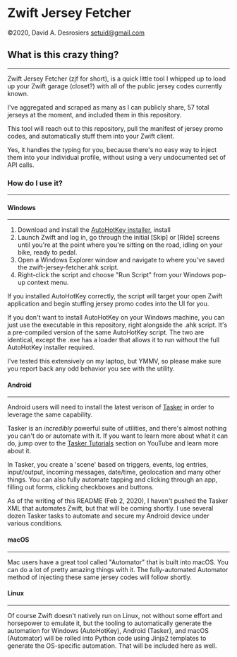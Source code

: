 # Zwift Jersey Fetcher
&copy;2020, David A. Desrosiers <setuid@gmail.com>

## What is this crazy thing?
---
Zwift Jersey Fetcher (zjf for short), is a quick little tool I whipped up to load up your Zwift garage (closet?) with all of the public jersey codes currently known. 

I've aggregated and scraped as many as I can publicly share, 57 total jerseys at the moment, and included them in this repository. 

This tool will reach out to this repository, pull the manifest of jersey promo codes, and automatically stuff them into your Zwift client. 

Yes, it handles the typing for you, because there's no easy way to inject them into your individual profile, without using a very undocumented set of API calls.

### How do I use it?
---
#### Windows 
---
1. Download and install the [AutoHotKey installer](https://www.autohotkey.com/download/), install
2. Launch Zwift and log in, go through the initial [Skip] or [Ride] screens until you're at the point where you're sitting on the road, idling on your bike, ready to pedal. 
3. Open a Windows Explorer window and navigate to where you've saved the zwift-jersey-fetcher.ahk script. 
4. Right-click the script and choose "Run Script" from your Windows pop-up context menu. 

If you installed AutoHotKey correctly, the script will target your open Zwift application and begin stuffing jersey promo codes into the UI for you. 

If you don't want to install AutoHotKey on your Windows machine, you can just use the executable in this repository, right alongside the .ahk script. It's a pre-compiled version of the same AutoHotKey script. The two are identical, except the .exe has a loader that allows it to run without the full AutoHotKey installer required. 

I've tested this extensively on my laptop, but YMMV, so please make sure you report back any odd behavior you see with the utility. 

####  Android
---
Android users will need to install the latest verison of [Tasker](https://tasker.joaoapps.com/) in order to leverage the same capability. 

Tasker is an _incredibly_ powerful suite of utilities, and there's almost nothing you can't do or automate with it. If you want to learn more about what it can do, jump over to the [Tasker Tutorials](https://www.youtube.com/playlist?list=PLjV3HijScGMynGvjJrvNNd5Q9pPy255dL) section on YouTube and learn more about it. 

In Tasker, you create a 'scene' based on triggers, events, log entries, input/output, incoming messages, date/time, geolocation and many other things. You can also fully automate tapping and clicking through an app, filling out forms, clicking checkboxes and buttons. 

As of the writing of this README (Feb 2, 2020), I haven't pushed the Tasker XML that automates Zwift, but that will be coming shortly. I use several dozen Tasker tasks to automate and secure my Android device under various conditions.

#### macOS 
---
Mac users have a great tool called "Automator" that is built into macOS. You can do a lot of pretty amazing things with it. The fully-automated Automator method of injecting these same jersey codes will follow shortly. 


#### Linux
---
Of course Zwift doesn't natively run on Linux, not without some effort and horsepower to emulate it, but the tooling to automatically generate the automation for Windows (AutoHotKey), Android (Tasker), and macOS (Automator) will be rolled into Python code using Jinja2 templates to generate the OS-specific automation. That will be included here as well. 

